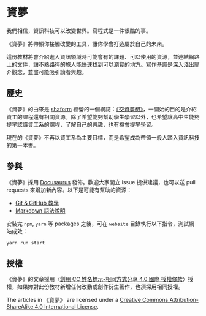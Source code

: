 # 資夢

我們相信，資訊科技可以改變世界。寫程式是一件很酷的事。

《資夢》將帶領你接觸改變的工具，讓你學會打造屬於自己的未來。

這份教材將會介紹進入資訊領域時可能會有的課題、可以使用的資源，並連結網路上的文件，讓不熟路徑的旅人能快速找到可以瀏覽的地方。寫作基調是深入淺出簡介觀念，並盡可能吸引讀者興趣。


## 歷史

《資夢》的由來是 [shaform](https://github.com/shaform) 經營的一個網誌：[《交資夢想》](http://nctucs.wordpress.com)，一開始的目的是介紹資工的課程還有相關資源。除了希望能夠幫助學生學習以外，也希望讓高中生能夠提早認識資工系的課程，了解自己的興趣，也有機會提早學習。


現在的《資夢》不再以資工系為主要目標，而是希望成為帶領一般人踏入資訊科技的第一本書。

## 參與

《資夢》採用 [Docusaurus](https://docusaurus.io/) 發佈。歡迎大家開立 issue 提供建議，也可以送 pull requests 來增加新內容。以下是可能有幫助的資源：

*   [Git & GitHub 教學](http://ncu-csie-snmg.github.io/2013-NCU-CSIE-Website-Design-Competition/git.html)
*   [Markdown 語法說明](http://markdown.tw)

安裝完 `npm`, `yarn` 等 packages 之後，可在 `website` 目錄執行以下指令，測試網站成效：

  ```bash
  yarn run start
  ```

## 授權

《資夢》的文章採用〈[創用 CC 姓名標示-相同方式分享 4.0 國際 授權條款](http://creativecommons.org/licenses/by-sa/4.0/deed.zh_TW)〉授權，如果妳對此份教材新增任何改動或創作衍生著作，也須採用相同授權。

The articles in 《資夢》 are licensed under a [Creative Commons Attribution-ShareAlike 4.0 International License](http://creativecommons.org/licenses/by-sa/4.0/).
